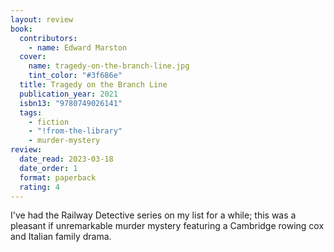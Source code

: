 ```yaml
---
layout: review
book:
  contributors:
    - name: Edward Marston
  cover:
    name: tragedy-on-the-branch-line.jpg
    tint_color: "#3f686e"
  title: Tragedy on the Branch Line
  publication_year: 2021
  isbn13: "9780749026141"
  tags:
    - fiction
    - "!from-the-library"
    - murder-mystery
review:
  date_read: 2023-03-18
  date_order: 1
  format: paperback
  rating: 4
---
```


I've had the Railway Detective series on my list for a while; this was a pleasant if unremarkable murder mystery featuring a Cambridge rowing cox and Italian family drama.

